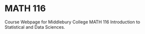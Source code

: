 MATH 116
================

Course Webpage for Middlebury College MATH 116 Introduction to Statistical and Data Sciences.
